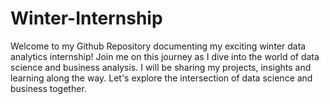 # Winter-Internship
Welcome to my Github Repository documenting my exciting winter data analytics internship! Join me on this journey as I dive into the world of data science and business analysis.
I will be sharing my projects, insights and learning along the way. Let's explore the intersection of data science and business together.
